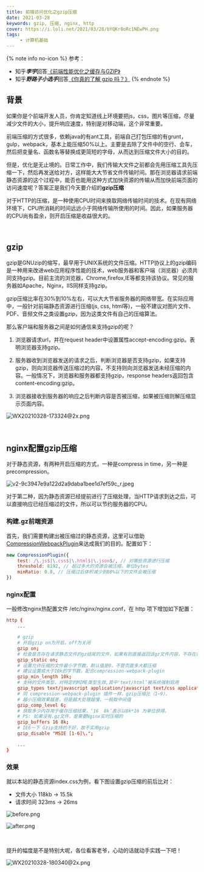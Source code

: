 ```yaml
---
title: 前端访问优化之gzip压缩
date: 2021-03-28
keywords: gzip, 压缩, nginx, http
cover: https://i.loli.net/2021/03/28/bYQKr8oRc1NEwPH.png
tags:
     - 计算机基础
---
```


{% note info no-icon %}
参考：
 - 知乎***李宇***回答[《前端性能优化之缓存与GZIP》](https://zhuanlan.zhihu.com/p/124681905)
 - 知乎***野路子小选手***回答[《你真的了解 gzip 吗？》](https://zhuanlan.zhihu.com/p/24764131)
{% endnote %}


## 背景

如果你是个前端开发人员，你肯定知道线上环境要把js，css，图片等压缩，尽量减少文件的大小，提升响应速度，特别是对移动端，这个非常重要。

前端压缩的方式很多，依赖java的有ant工具，前端自己打包压缩的有grunt，gulp，webpack，基本上能压缩50%以上。主要是去除了文件中的空行、会车，然后把变量名、函数名等替换成更简短的字母，从而达到压缩文件大小的目的。

但是，优化是无止境的。日常工作中，我们传输大文件之前都会先用压缩工具先压缩一下，然后再发送给对方，这样能大大节省文件传输时间。那在浏览器请求前端静态资源的这个过程中，能否也能用这种方式加快资源的传输从而加快前端页面的访问速度呢？答案正是我们今天要介绍的**gzip压缩**

对于HTTP的压缩，是一种使用CPU时间来换取网络传输时间的技术。在现有网络环境下，CPU所消耗的时间远远小于网络传输所使用的时间。因此，如果服务器的CPU尚有盈余，则开启压缩是收益很大的。

<br/>


## gzip

gzip是GNUzip的缩写，最早用于UNIX系统的文件压缩。HTTP协议上的gzip编码是一种用来改进web应用程序性能的技术，web服务器和客户端（浏览器）必须共同支持gzip。目前主流的浏览器，Chrome,firefox,IE等都支持该协议。常见的服务器如Apache，Nginx，IIS同样支持gzip。

gzip压缩比率在30%到10%左右，可以大大节省服务器的网络带宽。在实际应用中，一般针对前端静态资源进行压缩(js, css, html等)，一般不建议对图片文件、PDF、音频文件之类设置gzip，因为这类文件有自己的压缩算法。

那么客户端和服务器之间是如何通信来支持gzip的呢？

 1. 浏览器请求url，并在request header中设置属性accept-encoding:gzip。表明浏览器支持gzip。

 2. 服务器收到浏览器发送的请求之后，判断浏览器是否支持gzip，如果支持gzip，则向浏览器传送压缩过的内容，不支持则向浏览器发送未经压缩的内容。一般情况下，浏览器和服务器都支持gzip，response headers返回包含content-encoding:gzip。

 3. 浏览器接收到服务器的响应之后判断内容是否被压缩，如果被压缩则解压缩显示页面内容。

![WX20210328-173324@2x.png](https://i.loli.net/2021/03/28/8cuWIBjL4dVnYko.png)

<br/>


## nginx配置gzip压缩

对于静态资源，有两种开启压缩的方式，一种是compress in time，另一种是precompression。

![v2-9c3947e9a122d2a9daba1bee1d7ef59c_r.jpeg](https://i.loli.net/2021/03/28/TewocymBklifjzQ.jpg)

对于第二种，因为静态资源已经提前进行了压缩处理，当HTTP请求到达之后，可以直接响应已经压缩过的文件，所以可以节约服务器的CPU。

### 构建.gz前端资源

首先，我们需要构建出被压缩过的静态资源，这里可以借助[CompressionWebpackPlugin](https://webpack.js.org/plugins/compression-webpack-plugin/)来达成我们的目的。配置如下：

```JavaScript
new CompressionPlugin({
    test: /\.js$|\.css$|\.html$|\.json$/, // 对哪些资源进行压缩
    threshold: 8192, // 超过多大的资源会被压缩，单位bytes
    minRatio: 0.8, // 压缩过后体积减少到80%以下的文件会被压缩
})
```

### nginx配置

一般修改nginx热配置文件 /etc/nginx/nginx.conf，在 http 项下增加如下配置：

```conf
http {
    ...

    # gzip
    # 开启gzip on为开启，off为关闭
    gzip on;
    # 检查是否存在请求静态文件的gz结尾的文件，如果有则直接返回该gz文件内容，不存在则先压缩再返回
    gzip_static on;
    # 设置允许压缩的文件最小字节数，默认值是0，不管页面多大都压缩
    # 建议设置成大于10k的字节数，配合compression-webpack-plugin
    gzip_min_length 10k;
    # 支持的文件类型，对特定的MIME类型生效,其中'text/html’被系统强制启用
    gzip_types text/javascript application/javascript text/css application/json;
    # 同 compression-webpack-plugin 插件一样，gzip压缩比（1~9），
    # 越小压缩效果越差，但是越大处理越慢，一般取中间值
    gzip_comp_level 6;
    # 获取多少内存用于缓存压缩结果，‘16  8k’表示以8k*16 为单位获得。
    # PS: 如果没有.gz文件，是需要Nginx实时压缩的
    gzip_buffers 16 8k;
    # IE6一下 Gzip支持的不好，故不实用gzip
    gzip_disable "MSIE [1-6]\.";

    ...
}
```

### 效果

就以本站的静态资源index.css为例，看下图设置gzip压缩的前后比对：
 - 文件大小 118kb -> 15.5k
 - 请求时间 323ms -> 26ms

![before.png](https://i.loli.net/2021/03/28/ayE8hcDHLZ6Wz4R.png)

![after.png](https://i.loli.net/2021/03/28/RNC7VlwTEeQJ6GP.png)

<br/>

提升的幅度是不是特别大呢，各位看客老爷，心动的话就动手实践一下吧！

![WX20210328-180340@2x.png](https://i.loli.net/2021/03/28/nuEWQmTJA3xVyCa.png)
